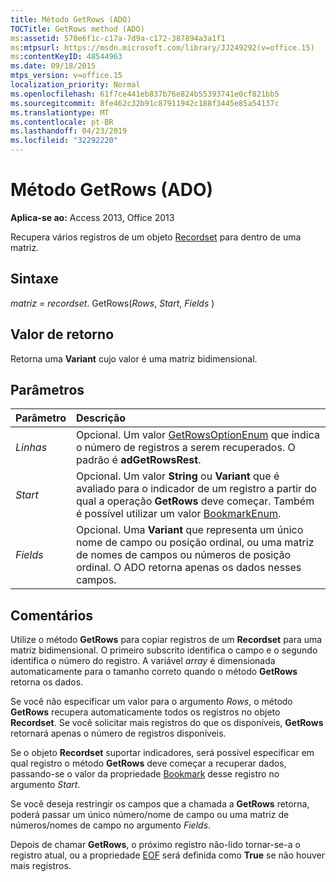 ```yaml
---
title: Método GetRows (ADO)
TOCTitle: GetRows method (ADO)
ms:assetid: 570e6f1c-c17a-7d9a-c172-387894a3a1f1
ms:mtpsurl: https://msdn.microsoft.com/library/JJ249292(v=office.15)
ms:contentKeyID: 48544963
ms.date: 09/18/2015
mtps_version: v=office.15
localization_priority: Normal
ms.openlocfilehash: 61f7ce441eb837b76e824b55393741e0cf821bb5
ms.sourcegitcommit: 8fe462c32b91c87911942c188f3445e85a54137c
ms.translationtype: MT
ms.contentlocale: pt-BR
ms.lasthandoff: 04/23/2019
ms.locfileid: "32292220"
---
```

# <a name="getrows-method-ado"></a>Método GetRows (ADO)

**Aplica-se ao:** Access 2013, Office 2013

Recupera vários registros de um objeto [Recordset](recordset-object-ado.md) para dentro de uma matriz.

## <a name="syntax"></a>Sintaxe

*matriz*  =  *recordset*. GetRows(*Rows*, *Start*, *Fields* )

## <a name="return-value"></a>Valor de retorno

Retorna uma **Variant** cujo valor é uma matriz bidimensional.

## <a name="parameters"></a>Parâmetros

|Parâmetro|Descrição|
|:--------|:----------|
|*Linhas* |Opcional. Um valor [GetRowsOptionEnum](getrowsoptionenum.md) que indica o número de registros a serem recuperados. O padrão é **adGetRowsRest**.|
|*Start* |Opcional. Um valor **String** ou **Variant** que é avaliado para o indicador de um registro a partir do qual a operação **GetRows** deve começar. Também é possível utilizar um valor [BookmarkEnum](bookmarkenum.md).|
|*Fields* |Opcional. Uma **Variant** que representa um único nome de campo ou posição ordinal, ou uma matriz de nomes de campos ou números de posição ordinal. O ADO retorna apenas os dados nesses campos.|

## <a name="remarks"></a>Comentários

Utilize o método **GetRows** para copiar registros de um **Recordset** para uma matriz bidimensional. O primeiro subscrito identifica o campo e o segundo identifica o número do registro. A variável *array* é dimensionada automaticamente para o tamanho correto quando o método **GetRows** retorna os dados.

Se você não especificar um valor para o argumento *Rows*, o método **GetRows** recupera automaticamente todos os registros no objeto **Recordset**. Se você solicitar mais registros do que os disponíveis, **GetRows** retornará apenas o número de registros disponíveis.

Se o objeto **Recordset** suportar indicadores, será possível especificar em qual registro o método **GetRows** deve começar a recuperar dados, passando-se o valor da propriedade [Bookmark](bookmark-property-ado.md) desse registro no argumento *Start*.

Se você deseja restringir os campos que a chamada a **GetRows** retorna, poderá passar um único número/nome de campo ou uma matriz de números/nomes de campo no argumento *Fields*.

Depois de chamar **GetRows**, o próximo registro não-lido tornar-se-a o registro atual, ou a propriedade [EOF](bof-eof-properties-ado.md) será definida como **True** se não houver mais registros.

